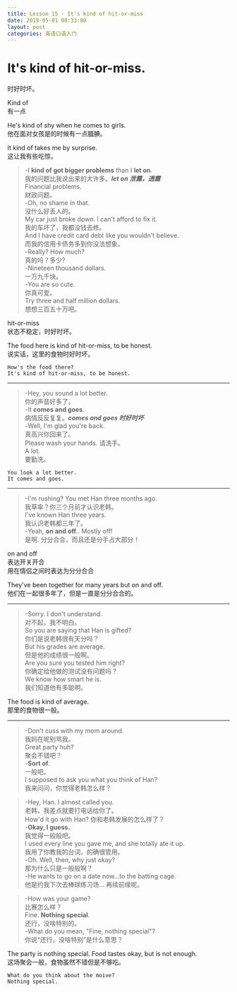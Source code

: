 ```yaml
---
title: Lesson 15 - It's kind of hit-or-miss
date: 2019-05-01 08:33:00
layout: post
categories: 英语口语入门
---
```


# It's kind of hit-or-miss.

时好时坏。

Kind of  
有一点

He's kind of shy when he comes to girls.  
他在面对女孩是的时候有一点腼腆。

It kind of takes me by surprise.  
这让我有些吃惊。

> -I **kind of got bigger problems** than I **let on**.  
> 我的问题比我说出来的大许多。***let on 泄露，透露***  
> Financial problems.  
> 财政问题。  
> -Oh, no shame in that.  
> 没什么好丢人的。  
> My car just broke down. I can't afford to fix it.  
> 我的车坏了，我都没钱去修。  
> And I have credit card debt like you wouldn't believe.  
> 而我的信用卡债务多到你没法想象。  
> -Really? How much?  
> 真的吗？多少?  
> -Nineteen thousand dollars.  
> 一万九千块。  
> -You are so cute.  
> 你真可爱。  
> Try three and half million dollars.  
> 想想三百五十万吧。

hit-or-miss  
状态不稳定，时好时坏。

The food here is kind of hit-or-miss, to be honest.  
说实话，这里的食物时好时坏。  

~~~
How's the food there?
It's kind of hit-or-miss, to be honest.
~~~

---

> -Hey, you sound a lot better.  
> 你的声音好多了。  
> -It **comes and goes**.  
> 病情反反复复。***comes and goes 时好时坏***  
> -Well, I'm glad you're back.  
> 真高兴你回来了。  
> Please wash your hands.
> 请洗手。  
> A lot.  
> 要勤洗。

~~~
You look a lot better.
It comes and goes.
~~~

---

> -I'm rushing? You met Han three months ago.  
> 我草率？你三个月前才认识老韩。  
> I've known Han three years.  
> 我认识老韩都三年了。  
> -Yeah, **on and off**.. Mostly off!  
> 是啊. 分分合合，而且还是分手占大部分！

on and off  
表达开关开合  
用在情侣之间时表达为分分合合  

They've been together for many years but on and off.  
他们在一起很多年了，但是一直是分分合合的。

---

> -Sorry. I don't understand.  
> 对不起，我不明白。  
> So you are saying that Han is gifted?  
> 你们是说老韩很有天分吗？  
> But his grades are average.  
> 但是他的成绩很一般啊。  
> Are you sure you tested him right?  
> 你确定给他做的测试没有问题吗？  
> We know how smart he is.  
> 我们知道他有多聪明。  

The food is kind of average.  
那里的食物很一般。  

---

> -Don't cuss with my mom around.  
> 我妈在呢别骂我。  
> Great party huh?  
> 聚会不错吧？  
> -**Sort of**.  
> 一般吧。  
> I supposed to ask you what you think of Han?  
> 我来问问，你觉得老韩怎么样？  

> -Hey, Han. I almost called you.  
> 老韩，我差点就要打电话给你了。   
> How'd it go with Han?
> 你和老韩发展的怎么样了？  
> -**Okay, I guess.**  
> 我觉得一般般吧。  
> I used every line you gave me, and she totally ate it up.  
> 我用了你教我的台词，的确很管用。  
> -Oh. Well, then, why just okay?  
> 那为什么只是一般般啊？  
> -He wants to go on a date now...to the batting cage.  
> 他是约我下次去棒球练习场... 再续前缘呢。

> -How was your game?  
> 比赛怎么样？  
> Fine. **Nothing special**.  
> 还行，没啥特别的。  
> -What do you mean, "Fine, nothing special"?  
> 你说“还行，没啥特别”是什么意思？  

The party is nothing special. Food tastes okay, but is not enough.  
这场聚会一般，食物虽然不错但是不够吃。  

~~~
What do you think about the moive?
Nothing special.
~~~

